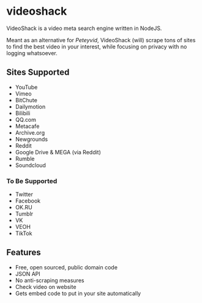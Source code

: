# videoshack
VideoShack is a video meta search engine written in NodeJS.

Meant as an alternative for *Peteyvid*, VideoShack (will) scrape tons of sites to find the best video in your interest, while focusing on privacy with no logging whatsoever.

## Sites Supported
- YouTube
- Vimeo
- BitChute
- Dailymotion
- Bilibili
- QQ.com
- Metacafe
- Archive.org
- Newgrounds
- Reddit
- Google Drive & MEGA (via Reddit)
- Rumble
- Soundcloud

### To Be Supported
- Twitter
- Facebook
- OK.RU
- Tumblr
- VK
- VEOH
- TikTok

## Features
- Free, open sourced, public domain code
- JSON API
- No anti-scraping measures
- Check video on website
- Gets embed code to put in your site automatically
